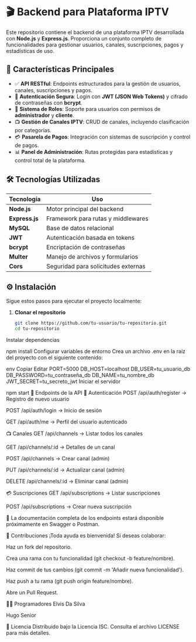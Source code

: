 # 🎬 Backend para Plataforma IPTV

Este repositorio contiene el backend de una plataforma IPTV desarrollada con **Node.js** y **Express.js**. Proporciona un conjunto completo de funcionalidades para gestionar usuarios, canales, suscripciones, pagos y estadísticas de uso.

## 🚀 Características Principales

- ✅ **API RESTful**: Endpoints estructurados para la gestión de usuarios, canales, suscripciones y pagos.  
- 🔐 **Autenticación Segura**: Login con **JWT (JSON Web Tokens)** y cifrado de contraseñas con **bcrypt**.  
- 👥 **Sistema de Roles**: Soporte para usuarios con permisos de **administrador** y **cliente**.  
- 📺 **Gestión de Canales IPTV**: CRUD de canales, incluyendo clasificación por categorías.  
- 💳 **Pasarela de Pagos**: Integración con sistemas de suscripción y control de pagos.  
- 📊 **Panel de Administración**: Rutas protegidas para estadísticas y control total de la plataforma.

## 🛠️ Tecnologías Utilizadas

| Tecnología    | Uso                                   |
|---------------|----------------------------------------|
| **Node.js**   | Motor principal del backend            |
| **Express.js**| Framework para rutas y middlewares     |
| **MySQL**     | Base de datos relacional               |
| **JWT**       | Autenticación basada en tokens         |
| **bcrypt**    | Encriptación de contraseñas            |
| **Multer**    | Manejo de archivos y formularios       |
| **Cors**      | Seguridad para solicitudes externas    |

## ⚙️ Instalación

Sigue estos pasos para ejecutar el proyecto localmente:

1. **Clonar el repositorio**
   ```bash
   git clone https://github.com/tu-usuario/tu-repositorio.git
   cd tu-repositorio
Instalar dependencias

npm install
Configurar variables de entorno
Crea un archivo .env en la raíz del proyecto con el siguiente contenido:

env
Copiar
Editar
PORT=5000
DB_HOST=localhost
DB_USER=tu_usuario_db
DB_PASSWORD=tu_contraseña_db
DB_NAME=tu_nombre_db
JWT_SECRET=tu_secreto_jwt
Iniciar el servidor

npm start
📡 Endpoints de la API
🔐 Autenticación
POST /api/auth/register → Registro de nuevo usuario

POST /api/auth/login → Inicio de sesión

GET /api/auth/me → Perfil del usuario autenticado

📺 Canales
GET /api/channels → Listar todos los canales

GET /api/channels/:id → Detalles de un canal

POST /api/channels → Crear canal (admin)

PUT /api/channels/:id → Actualizar canal (admin)

DELETE /api/channels/:id → Eliminar canal (admin)

💳 Suscripciones
GET /api/subscriptions → Listar suscripciones

POST /api/subscriptions → Crear nueva suscripción

📝 La documentación completa de los endpoints estará disponible próximamente en Swagger o Postman.

🤝 Contribuciones
¡Toda ayuda es bienvenida! Si deseas colaborar:

Haz un fork del repositorio.

Crea una rama con tu funcionalidad (git checkout -b feature/nombre).

Haz commit de tus cambios (git commit -m 'Añadir nueva funcionalidad').

Haz push a tu rama (git push origin feature/nombre).

Abre un Pull Request.

👨‍💻 Programadores
Elvis Da Silva

Hugo Senior

📄 Licencia
Distribuido bajo la Licencia ISC. Consulta el archivo LICENSE para más detalles.
